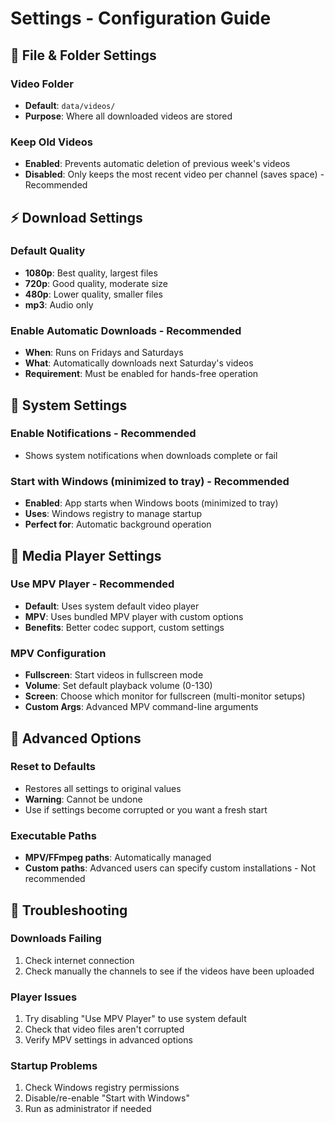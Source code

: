# Settings - Configuration Guide

## 📁 File & Folder Settings

### Video Folder
- **Default**: `data/videos/`
- **Purpose**: Where all downloaded videos are stored

### Keep Old Videos
- **Enabled**: Prevents automatic deletion of previous week's videos
- **Disabled**: Only keeps the most recent video per channel (saves space) - Recommended

## ⚡ Download Settings

### Default Quality
- **1080p**: Best quality, largest files
- **720p**: Good quality, moderate size
- **480p**: Lower quality, smaller files
- **mp3**: Audio only

### Enable Automatic Downloads - Recommended
- **When**: Runs on Fridays and Saturdays
- **What**: Automatically downloads next Saturday's videos
- **Requirement**: Must be enabled for hands-free operation

## 🔔 System Settings

### Enable Notifications - Recommended
- Shows system notifications when downloads complete or fail

### Start with Windows (minimized to tray) - Recommended
- **Enabled**: App starts when Windows boots (minimized to tray)
- **Uses**: Windows registry to manage startup
- **Perfect for**: Automatic background operation

## 🎵 Media Player Settings

### Use MPV Player - Recommended
- **Default**: Uses system default video player
- **MPV**: Uses bundled MPV player with custom options
- **Benefits**: Better codec support, custom settings

### MPV Configuration
- **Fullscreen**: Start videos in fullscreen mode
- **Volume**: Set default playback volume (0-130)
- **Screen**: Choose which monitor for fullscreen (multi-monitor setups)
- **Custom Args**: Advanced MPV command-line arguments

## 💾 Advanced Options

### Reset to Defaults
- Restores all settings to original values
- **Warning**: Cannot be undone
- Use if settings become corrupted or you want a fresh start

### Executable Paths
- **MPV/FFmpeg paths**: Automatically managed
- **Custom paths**: Advanced users can specify custom installations - Not recommended

## 🔧 Troubleshooting

### Downloads Failing
1. Check internet connection
2. Check manually the channels to see if the videos have been uploaded

### Player Issues
1. Try disabling "Use MPV Player" to use system default
2. Check that video files aren't corrupted
3. Verify MPV settings in advanced options

### Startup Problems
1. Check Windows registry permissions
2. Disable/re-enable "Start with Windows"
3. Run as administrator if needed